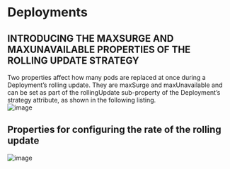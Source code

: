 # Deployments


## INTRODUCING THE MAXSURGE AND MAXUNAVAILABLE PROPERTIES OF THE ROLLING UPDATE STRATEGY
Two properties affect how many pods are replaced at once during a Deployment’s rolling update. They are maxSurge and maxUnavailable and can be set as part of the
rollingUpdate sub-property of the Deployment’s strategy attribute, as shown in
the following listing. <br>
![image](https://github.com/user-attachments/assets/c2937bc8-09c6-481d-bbc2-5881e354a992)

## Properties for configuring the rate of the rolling update
![image](https://github.com/user-attachments/assets/77d20b81-2995-4b30-8d01-52a442cef0f7)


